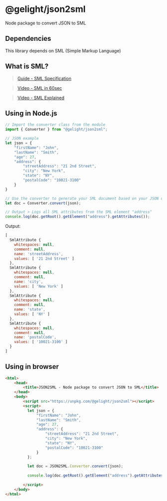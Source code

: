 # @gelight/json2sml

Node package to convert JSON to SML

## Dependencies

This library depends on SML (Simple Markup Language)

## What is SML?

> [Guide - SML Specification](https://dev.stenway.com/SML/Specification.html)

> [Video - SML in 60sec](https://www.youtube.com/watch?v=qOooyygwX0w)

> [Video - SML Explained](https://www.youtube.com/watch?v=fBzMdzMtH-s&t=221s)

## Using in Node.js

```js
// Import the converter class from the module
import { Converter } from "@gelight/json2sml";

// JSON example
let json = {
    "firstName": "John",
    "lastName": "Smith",
    "age": 27,
    "address": {
        "streetAddress": "21 2nd Street",
        "city": "New York",
        "state": "NY",
        "postalCode": "10021-3100"
    }
}

// Use the converter to generate your SML document based on your JSON object
let doc = Converter.convert(json);

// Output > Logs all SML attributes from the SML element "address"
console.log(doc.getRoot().getElement("address").getAttributes());
```

Output:
```js
[
  SmlAttribute {
    whitespaces: null,
    comment: null,
    name: 'streetAddress',
    values: [ '21 2nd Street' ]
  },
  SmlAttribute {
    whitespaces: null,
    comment: null,
    name: 'city',
    values: [ 'New York' ]
  },
  SmlAttribute {
    whitespaces: null,
    comment: null,
    name: 'state',
    values: [ 'NY' ]
  },
  SmlAttribute {
    whitespaces: null,
    comment: null,
    name: 'postalCode',
    values: [ '10021-3100' ]
  }
]
```

## Using in browser

```html
<html>
    <head>
        <title>JSON2SML - Node package to convert JSON to SML</title>
    </head>
    <body>
        <script src="https://unpkg.com/@gelight/json2sml"></script>
        <script>
          let json = {
              "firstName": "John",
              "lastName": "Smith",
              "age": 27,
              "address": {
                  "streetAddress": "21 2nd Street",
                  "city": "New York",
                  "state": "NY",
                  "postalCode": "10021-3100"
              }
          };
          
          let doc = JSON2SML.Converter.convert(json);
          
          console.log(doc.getRoot().getElement("address").getAttributes());
          
        </script>
    </body>
</html>
```
